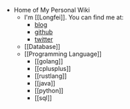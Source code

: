 - Home of My Personal Wiki
	- I'm [[Longfei]]. You can find me at:
		- [blog](https://longfeis.me/)
		- [github](https://github.com/oops-lgtm)
		- [twitter](https://twitter.com/longfei1bot)
	- [[Database]]
	- [[Programming Language]]
		- [[golang]]
		- [[cplusplus]]
		- [[rustlang]]
		- [[java]]
		- [[python]]
		- [[sql]]